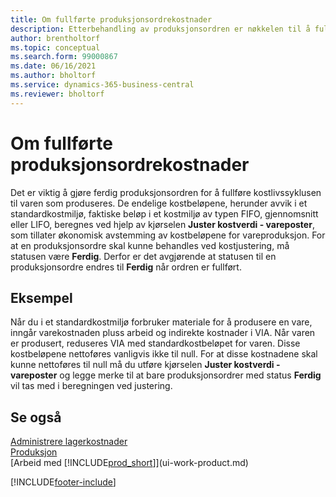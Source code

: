 ```yaml
---
title: Om fullførte produksjonsordrekostnader
description: Etterbehandling av produksjonsordren er nøkkelen til å fullføre kostlivssyklusen for en produksjonsvare. Endelige kostnader beregnes i kjørselen Juster kostverdi – vareposter.
author: brentholtorf
ms.topic: conceptual
ms.search.form: 99000867
ms.date: 06/16/2021
ms.author: bholtorf
ms.service: dynamics-365-business-central
ms.reviewer: bholtorf
---
```

# Om fullførte produksjonsordrekostnader

Det er viktig å gjøre ferdig produksjonsordren for å fullføre kostlivssyklusen til varen som produseres. De endelige kostbeløpene, herunder avvik i et standardkostmiljø, faktiske beløp i et kostmiljø av typen FIFO, gjennomsnitt eller LIFO, beregnes ved hjelp av kjørselen **Juster kostverdi - vareposter**, som tillater økonomisk avstemming av kostbeløpene for vareproduksjon. For at en produksjonsordre skal kunne behandles ved kostjustering, må statusen være **Ferdig**. Derfor er det avgjørende at statusen til en produksjonsordre endres til **Ferdig** når ordren er fullført.  

## Eksempel

Når du i et standardkostmiljø forbruker materiale for å produsere en vare, inngår varekostnaden pluss arbeid og indirekte kostnader i VIA. Når varen er produsert, reduseres VIA med standardkostbeløpet for varen. Disse kostbeløpene nettoføres vanligvis ikke til null. For at disse kostnadene skal kunne nettoføres til null må du utføre kjørselen **Juster kostverdi - vareposter** og legge merke til at bare produksjonsordrer med status **Ferdig** vil tas med i beregningen ved justering.  

## Se også

[Administrere lagerkostnader](finance-manage-inventory-costs.md)  
[Produksjon](production-manage-manufacturing.md)  
[Arbeid med [!INCLUDE[prod_short](includes/prod_short.md)]](ui-work-product.md)


[!INCLUDE[footer-include](includes/footer-banner.md)]
